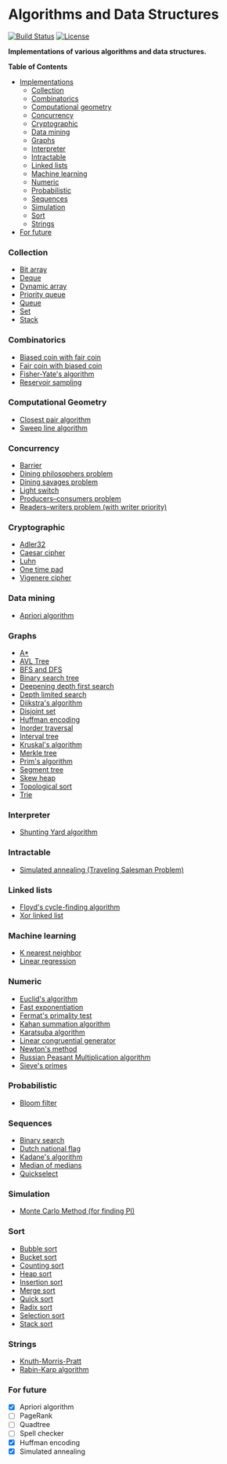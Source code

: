Algorithms and Data Structures
==========

[![Build Status](https://travis-ci.org/jaewie/algorithms.svg?branch=master)](https://travis-ci.org/jaewie/algorithms)
[![License](http://img.shields.io/badge/license-mit-blue.svg?style=flat)](/LICENSE)

**Implementations of various algorithms and data structures.**

**Table of Contents**

- [Implementations](#collection)
   - [Collection](#collection)
   - [Combinatorics](#combinatorics)
   - [Computational geometry](#computational-geometry)
   - [Concurrency](#concurrency)
   - [Cryptographic](#cryptographic)
   - [Data mining](#data-mining)
   - [Graphs](#graphs)
   - [Interpreter](#interpreter)
   - [Intractable](#intractable)
   - [Linked lists](#linked-lists)
   - [Machine learning](#machine-learning)
   - [Numeric](#numeric)
   - [Probabilistic](#probabilistic)
   - [Sequences](#sequences)
   - [Simulation](#simulation)
   - [Sort](#sort)
   - [Strings](#strings)
- [For future](#for-future)

### Collection
- [Bit array](python/collection/bit_array.py)
- [Deque](python/collection/deque.py)
- [Dynamic array](python/collection/dynamic_array.py)
- [Priority queue](python/collection/priority_queue.py)
- [Queue](python/collection/queue.py)
- [Set](python/collection/set.py)
- [Stack](python/collection/stack.py)

### Combinatorics
- [Biased coin with fair coin](python/maths/combinatorics.py)
- [Fair coin with biased coin](python/maths/combinatorics.py)
- [Fisher-Yate's algorithm](python/maths/combinatorics.py)
- [Reservoir sampling](python/maths/combinatorics.py)

### Computational Geometry
- [Closest pair algorithm](python/computational_geometry/closest_pair.py)
- [Sweep line algorithm](python/computational_geometry/sweep_line.py)

### Concurrency
- [Barrier](python/concurrency/synchronization.py)
- [Dining philosophers problem](python/concurrency/dining_philosophers.py)
- [Dining savages problem](python/concurrency/dining_savages.py)
- [Light switch](python/concurrency/synchronization.py)
- [Producers–consumers problem](python/concurrency/producers_consumers.py)
- [Readers–writers problem (with writer priority)](python/concurrency/readers_writers.py)

### Cryptographic
- [Adler32](python/checksums/adler32.py)
- [Caesar cipher](python/crypto/ciphers.py)
- [Luhn](python/checksums/luhn.py)
- [One time pad](python/crypto/ciphers.py)
- [Vigenere cipher](python/crypto/ciphers.py)

### Data mining
- [Apriori algorithm](python/data_mining/apriori.py)

### Graphs
- [A*](python/graphs/graph_algos.py)
- [AVL Tree](python/graphs/avl.py)
- [BFS and DFS](python/graphs/graph_algos.py)
- [Binary search tree](python/graphs/bst.py)
- [Deepening depth first search](python/graphs/graph_algos.py)
- [Depth limited search](python/graphs/graph_algos.py)
- [Dijkstra's algorithm](python/graphs/graph_algos.py)
- [Disjoint set](python/graphs/disjoint_set.py)
- [Huffman encoding](python/graphs/huffman_encoding.py)
- [Inorder traversal](python/graphs/graph_algos.py)
- [Interval tree](python/graphs/interval_tree.py)
- [Kruskal's algorithm](python/graphs/graph_algos.py)
- [Merkle tree](python/graphs/merkle_tree.py)
- [Prim's algorithm](python/graphs/graph_algos.py)
- [Segment tree](python/graphs/segment_tree.py)
- [Skew heap](python/graphs/skew_heap.py)
- [Topological sort](python/graphs/graph_algos.py)
- [Trie](python/graphs/trie.py)

### Interpreter
- [Shunting Yard algorithm](python/interpreter/rpn.py)

### Intractable
- [Simulated annealing (Traveling Salesman Problem)](python/intractable/metaheuristics.py)

### Linked lists
- [Floyd's cycle-finding algorithm](python/linked/linked_list.py)
- [Xor linked list](python/linked/xor_linked_list.py)

### Machine learning
- [K nearest neighbor](python/machine_learning/knn.py)
- [Linear regression](python/machine_learning/linear_regression.py)

### Numeric
- [Euclid's algorithm](python/maths/numeric.py)
- [Fast exponentiation](python/maths/numeric.py)
- [Fermat's primality test](python/maths/numeric.py)
- [Kahan summation algorithm](python/maths/numeric.py)
- [Karatsuba algorithm](python/maths/numeric.py)
- [Linear congruential generator](python/maths/numeric.py)
- [Newton's method](python/maths/numeric.py)
- [Russian Peasant Multiplication algorithm](python/maths/numeric.py)
- [Sieve's primes](python/maths/numeric.py)

### Probabilistic
- [Bloom filter](python/probabilistic/bloom_filter.py)

### Sequences
- [Binary search](python/sequences/arrays.py)
- [Dutch national flag](python/sequences/arrays.py)
- [Kadane's algorithm](python/sequences/arrays.py)
- [Median of medians](python/sequences/arrays.py)
- [Quickselect](python/sequences/arrays.py)

### Simulation
- [Monte Carlo Method (for finding PI)](python/maths/numeric.py)

### Sort
- [Bubble sort](python/sequences/sort.py)
- [Bucket sort](python/sequences/sort.py)
- [Counting sort](python/sequences/sort.py)
- [Heap sort](python/sequences/sort.py)
- [Insertion sort](python/sequences/sort.py)
- [Merge sort](python/sequences/sort.py)
- [Quick sort](python/sequences/sort.py)
- [Radix sort](python/sequences/sort.py)
- [Selection sort](python/sequences/sort.py)
- [Stack sort](python/sequences/sort.py)

### Strings
- [Knuth-Morris-Pratt](python/strings/match.py)
- [Rabin-Karp algorithm](python/strings/match.py)

### For future
- [x] Apriori algorithm
- [ ] PageRank
- [ ] Quadtree
- [ ] Spell checker
- [x] Huffman encoding
- [x] Simulated annealing

